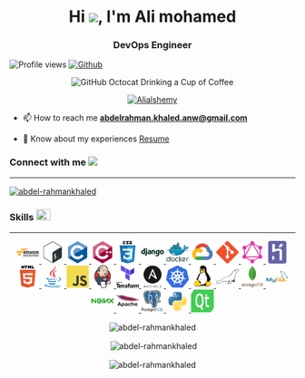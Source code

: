 <h1 align="center">Hi <img src="https://media.giphy.com/media/hvRJCLFzcasrR4ia7z/giphy.gif" width="25">, I'm Ali mohamed</h1>
<h3 align="center">DevOps Engineer</h3>

![Profile views](https://komarev.com/ghpvc/?username=abdel-rahmankhaled&label=Profile%20views&color=0e75b6&style=flat)
[![Github](https://img.shields.io/github/followers/abdel-rahmankhaled?label=Follow&style=social)](https://github.com/abdel-rahmankhaled)

<div align=center>
        <img src="https://github.com/Alialshemy/Alialshemy/main/images/GitHub.png" alt="GitHub Octocat Drinking a Cup of Coffee" height="200">
</div>

<p align="center"> <a href="https://github.com/ryo-ma/github-profile-trophy"><img src="https://github-profile-trophy.vercel.app/?username=Alialshemy" alt="Alialshemy" /></a> </p>

- 📫 How to reach me **abdelrahman.khaled.anw@gmail.com**

- 📄 Know about my experiences [Resume](https://drive.google.com/file/d/1rd0d-GchOi9UXZQbSVbYwwwX6urtpAA4/view?usp=sharing)

<h3 align="left">Connect with me <img src='https://raw.githubusercontent.com/ShahriarShafin/ShahriarShafin/main/Assets/handshake.gif' width="50px"></h3>

***

<p align="left">
<a href="https://linkedin.com/in/abdel-rahmankhaled" target="blank"><img align="center" src="https://raw.githubusercontent.com/rahuldkjain/github-profile-readme-generator/master/src/images/icons/Social/linked-in-alt.svg" alt="abdel-rahmankhaled" height="30" width="40" /></a>
</p>


<h3 align="left">Skills <img src = "https://media2.giphy.com/media/QssGEmpkyEOhBCb7e1/giphy.gif?cid=ecf05e47a0n3gi1bfqntqmob8g9aid1oyj2wr3ds3mg700bl&rid=giphy.gif" width=25px height=20px></h3>

***

<p align="center"> <a href="https://aws.amazon.com" target="_blank" rel="noreferrer"> <img src="https://github.com/Alialshemy/Alialshemy/blob/main/icons/amazonwebservices/amazonwebservices-original-wordmark.svg" alt="aws" width="40" height="40"/> </a> <a href="https://www.gnu.org/software/bash/" target="_blank" rel="noreferrer"> <img src="https://github.com/Alialshemy/Alialshemy/blob/main/icons/bash/bash-original.svg" alt="bash" width="40" height="40"/> </a> <a href="https://www.cprogramming.com/" target="_blank" rel="noreferrer"> <img src="https://github.com/Alialshemy/Alialshemy/blob/main/icons/c/c-original.svg" alt="c" width="40" height="40"/> </a> <a href="https://www.w3schools.com/cpp/" target="_blank" rel="noreferrer"> <img src="https://github.com/Alialshemy/Alialshemy/blob/main/icons/cplusplus/cplusplus-original.svg" alt="cplusplus" width="40" height="40"/> </a> <a href="https://www.w3schools.com/css/" target="_blank" rel="noreferrer"> <img src="https://github.com/Alialshemy/Alialshemy/blob/main/icons/css3/css3-original-wordmark.svg" alt="css3" width="40" height="40"/> </a> <a href="https://www.djangoproject.com/" target="_blank" rel="noreferrer"> <img src="https://github.com/Alialshemy/Alialshemy/blob/main/icons/django/django-plain-wordmark.svg" alt="django" width="40" height="40"/> </a> <a href="https://www.docker.com/" target="_blank" rel="noreferrer"> <img src="https://github.com/Alialshemy/Alialshemy/blob/main/icons/docker/docker-original-wordmark.svg" alt="docker" width="40" height="40"/> </a> <a href="https://cloud.google.com" target="_blank" rel="noreferrer"> <img src="https://github.com/Alialshemy/Alialshemy/blob/main/icons/googlecloud/googlecloud-original.svg" alt="gcp" width="40" height="40"/> </a> <a href="https://git-scm.com/" target="_blank" rel="noreferrer"> <img src="https://github.com/Alialshemy/Alialshemy/blob/main/icons/git/git-original.svg" alt="git" width="40" height="40"/> </a> <a href="https://graphql.org" target="_blank" rel="noreferrer"> <img src="https://github.com/Alialshemy/Alialshemy/blob/main/icons/graphql/graphql-plain.svg" alt="graphql" width="40" height="40"/> </a> <a href="https://heroku.com" target="_blank" rel="noreferrer"> <img src="https://github.com/Alialshemy/Alialshemy/blob/main/icons/heroku/heroku-icon.svg" alt="heroku" width="40" height="40"/> </a> <a href="https://www.w3.org/html/" target="_blank" rel="noreferrer"> <img src="https://github.com/Alialshemy/Alialshemy/blob/main/icons/html5/html5-original-wordmark.svg" alt="html5" width="40" height="40"/> </a> <a href="https://www.java.com" target="_blank" rel="noreferrer"> <img src="https://github.com/Alialshemy/Alialshemy/blob/main/icons/java/java-original.svg" alt="java" width="40" height="40"/> </a> <a href="https://developer.mozilla.org/en-US/docs/Web/JavaScript" target="_blank" rel="noreferrer"> <img src="https://github.com/Alialshemy/Alialshemy/blob/main/icons/javascript/javascript-original.svg" alt="javascript" width="40" height="40"/> </a> <a href="https://www.jenkins.io" target="_blank" rel="noreferrer"> <img src="https://github.com/Alialshemy/Alialshemy/blob/main/icons/jenkins/jenkins-original.svg" alt="jenkins" width="40" height="40"/> </a> <a href="https://www.terraform.io/" target="_blank" rel="noreferrer"> <img src="https://github.com/Alialshemy/Alialshemy/blob/main/icons/terraform/terraform-original-wordmark.svg" alt="terraform" width="40" height="40"/> </a> <a href="https://www.ansible.com/" target="_blank" rel="noreferrer"> <img src="https://github.com/Alialshemy/Alialshemy/blob/main/icons/ansible/ansible-original-wordmark.svg" alt="ansible" width="40" height="40"/> </a>  <a href="https://kubernetes.io" target="_blank" rel="noreferrer"> <img src="https://github.com/Alialshemy/Alialshemy/blob/main/icons/kubernetes/kubernetes-icon.svg" alt="kubernetes" width="40" height="40"/> </a> <a href="https://www.linux.org/" target="_blank" rel="noreferrer"> <img src="https://github.com/Alialshemy/Alialshemy/blob/main/icons/linux/linux-original.svg" alt="linux" width="40" height="40"/> </a> <a href="https://mariadb.org/" target="_blank" rel="noreferrer"> <img src="https://github.com/Alialshemy/Alialshemy/blob/main/icons/mariadb/mariadb-icon.svg" alt="mariadb" width="40" height="40"/> </a> <a href="https://www.mongodb.com/" target="_blank" rel="noreferrer"> <img src="https://github.com/Alialshemy/Alialshemy/blob/main/icons/mongodb/mongodb-original-wordmark.svg" alt="mongodb" width="40" height="40"/> </a> <a href="https://www.mysql.com/" target="_blank" rel="noreferrer"> <img src="https://github.com/Alialshemy/Alialshemy/blob/main/icons/mysql/mysql-original-wordmark.svg" alt="mysql" width="40" height="40"/> </a> <a href="https://www.nginx.com" target="_blank" rel="noreferrer"> <img src="https://github.com/Alialshemy/Alialshemy/blob/main/icons/nginx/nginx-original.svg" alt="nginx" width="40" height="40"/> </a> <a href="https://httpd.apache.org/" target="_blank" rel="noreferrer"> <img src="https://github.com/Alialshemy/Alialshemy/blob/main/icons/apache/apache-original-wordmark.svg" alt="apache" width="40" height="40"/> </a> <a href="https://www.postgresql.org" target="_blank" rel="noreferrer"> <img src="https://github.com/Alialshemy/Alialshemy/blob/main/icons/postgresql/postgresql-original-wordmark.svg" alt="postgresql" width="40" height="40"/> </a> <a href="https://www.python.org" target="_blank" rel="noreferrer"> <img src="https://github.com/Alialshemy/Alialshemy/blob/main/icons/python/python-original.svg" alt="python" width="40" height="40"/> </a> <a href="https://www.qt.io/" target="_blank" rel="noreferrer"> <img src="https://github.com/Alialshemy/Alialshemy/blob/main/icons/qt/Qt_logo_2016.svg" alt="qt" width="40" height="40"/> </a> </p>

<div align="center">
<p><img align="center" src="https://github-readme-stats.vercel.app/api/top-langs?username=abdel-rahmankhaled&show_icons=true&locale=en&layout=compact" alt="abdel-rahmankhaled" /></p>

<p>&nbsp;<img align="center" src="https://github-readme-stats.vercel.app/api?username=abdel-rahmankhaled&show_icons=true&locale=en" alt="abdel-rahmankhaled" /></p>

<p><img align="center" src="https://github-readme-streak-stats.herokuapp.com/?user=abdel-rahmankhaled" alt="abdel-rahmankhaled" /></p>
</div>


<!-- <div align="center">
<p><img align="center" src="https://raw.githubusercontent.com/Adam-pw/Adam-pw/main/animation_500_kxa883sd.gif" alt="adam-pw" /></p>
</div> -->



